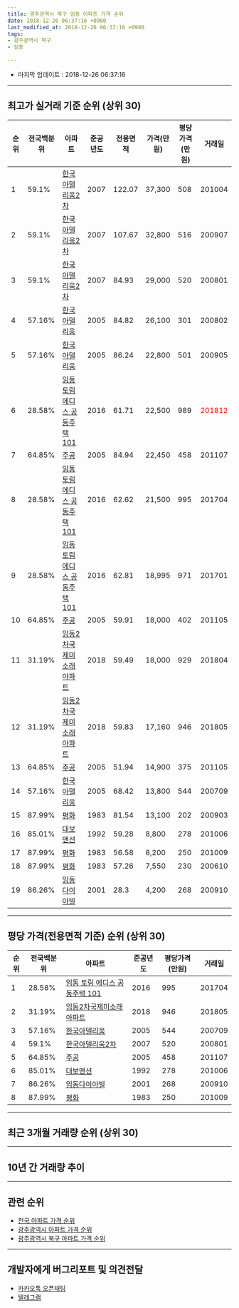 ```yaml
---
title: 광주광역시 북구 임동 아파트 가격 순위
date: 2018-12-26 06:37:16 +0900
last_modified_at: 2018-12-26 06:37:16 +0900
tags:
- 광주광역시 북구
- 임동

---
```


* 마지막 업데이트 : 2018-12-26 06:37:16

---

## 최고가 실거래 기준 순위 (상위 30)


|순위|전국백분위|아파트|준공년도|전용면적|가격(만원)|평당가격(만원)|거래일|
|---|---|---|---|---|---|---|---|
|1|59.1%|[한국아델리움2차](https://search.naver.com/search.naver?query=%EA%B4%91%EC%A3%BC%EA%B4%91%EC%97%AD%EC%8B%9C+%EB%B6%81%EA%B5%AC+%EC%9E%84%EB%8F%99+%ED%95%9C%EA%B5%AD%EC%95%84%EB%8D%B8%EB%A6%AC%EC%9B%802%EC%B0%A8)|2007|122.07|37,300|508|201004|
|2|59.1%|[한국아델리움2차](https://search.naver.com/search.naver?query=%EA%B4%91%EC%A3%BC%EA%B4%91%EC%97%AD%EC%8B%9C+%EB%B6%81%EA%B5%AC+%EC%9E%84%EB%8F%99+%ED%95%9C%EA%B5%AD%EC%95%84%EB%8D%B8%EB%A6%AC%EC%9B%802%EC%B0%A8)|2007|107.67|32,800|516|200907|
|3|59.1%|[한국아델리움2차](https://search.naver.com/search.naver?query=%EA%B4%91%EC%A3%BC%EA%B4%91%EC%97%AD%EC%8B%9C+%EB%B6%81%EA%B5%AC+%EC%9E%84%EB%8F%99+%ED%95%9C%EA%B5%AD%EC%95%84%EB%8D%B8%EB%A6%AC%EC%9B%802%EC%B0%A8)|2007|84.93|29,000|520|200801|
|4|57.16%|[한국아델리움](https://search.naver.com/search.naver?query=%EA%B4%91%EC%A3%BC%EA%B4%91%EC%97%AD%EC%8B%9C+%EB%B6%81%EA%B5%AC+%EC%9E%84%EB%8F%99+%ED%95%9C%EA%B5%AD%EC%95%84%EB%8D%B8%EB%A6%AC%EC%9B%80)|2005|84.82|26,100|301|200802|
|5|57.16%|[한국아델리움](https://search.naver.com/search.naver?query=%EA%B4%91%EC%A3%BC%EA%B4%91%EC%97%AD%EC%8B%9C+%EB%B6%81%EA%B5%AC+%EC%9E%84%EB%8F%99+%ED%95%9C%EA%B5%AD%EC%95%84%EB%8D%B8%EB%A6%AC%EC%9B%80)|2005|86.24|22,800|501|200905|
|6|28.58%|[임동 토림 에디스 공동주택 101](https://search.naver.com/search.naver?query=%EA%B4%91%EC%A3%BC%EA%B4%91%EC%97%AD%EC%8B%9C+%EB%B6%81%EA%B5%AC+%EC%9E%84%EB%8F%99+%EC%9E%84%EB%8F%99+%ED%86%A0%EB%A6%BC+%EC%97%90%EB%94%94%EC%8A%A4+%EA%B3%B5%EB%8F%99%EC%A3%BC%ED%83%9D+101)|2016|61.71|22,500|989|<span style="color:red">201812</span>|
|7|64.85%|[주공](https://search.naver.com/search.naver?query=%EA%B4%91%EC%A3%BC%EA%B4%91%EC%97%AD%EC%8B%9C+%EB%B6%81%EA%B5%AC+%EC%9E%84%EB%8F%99+%EC%A3%BC%EA%B3%B5)|2005|84.94|22,450|458|201107|
|8|28.58%|[임동 토림 에디스 공동주택 101](https://search.naver.com/search.naver?query=%EA%B4%91%EC%A3%BC%EA%B4%91%EC%97%AD%EC%8B%9C+%EB%B6%81%EA%B5%AC+%EC%9E%84%EB%8F%99+%EC%9E%84%EB%8F%99+%ED%86%A0%EB%A6%BC+%EC%97%90%EB%94%94%EC%8A%A4+%EA%B3%B5%EB%8F%99%EC%A3%BC%ED%83%9D+101)|2016|62.62|21,500|995|201704|
|9|28.58%|[임동 토림 에디스 공동주택 101](https://search.naver.com/search.naver?query=%EA%B4%91%EC%A3%BC%EA%B4%91%EC%97%AD%EC%8B%9C+%EB%B6%81%EA%B5%AC+%EC%9E%84%EB%8F%99+%EC%9E%84%EB%8F%99+%ED%86%A0%EB%A6%BC+%EC%97%90%EB%94%94%EC%8A%A4+%EA%B3%B5%EB%8F%99%EC%A3%BC%ED%83%9D+101)|2016|62.81|18,995|971|201701|
|10|64.85%|[주공](https://search.naver.com/search.naver?query=%EA%B4%91%EC%A3%BC%EA%B4%91%EC%97%AD%EC%8B%9C+%EB%B6%81%EA%B5%AC+%EC%9E%84%EB%8F%99+%EC%A3%BC%EA%B3%B5)|2005|59.91|18,000|402|201105|
|11|31.19%|[임동2차국제미소래아파트](https://search.naver.com/search.naver?query=%EA%B4%91%EC%A3%BC%EA%B4%91%EC%97%AD%EC%8B%9C+%EB%B6%81%EA%B5%AC+%EC%9E%84%EB%8F%99+%EC%9E%84%EB%8F%992%EC%B0%A8%EA%B5%AD%EC%A0%9C%EB%AF%B8%EC%86%8C%EB%9E%98%EC%95%84%ED%8C%8C%ED%8A%B8)|2018|59.49|18,000|929|201804|
|12|31.19%|[임동2차국제미소래아파트](https://search.naver.com/search.naver?query=%EA%B4%91%EC%A3%BC%EA%B4%91%EC%97%AD%EC%8B%9C+%EB%B6%81%EA%B5%AC+%EC%9E%84%EB%8F%99+%EC%9E%84%EB%8F%992%EC%B0%A8%EA%B5%AD%EC%A0%9C%EB%AF%B8%EC%86%8C%EB%9E%98%EC%95%84%ED%8C%8C%ED%8A%B8)|2018|59.83|17,160|946|201805|
|13|64.85%|[주공](https://search.naver.com/search.naver?query=%EA%B4%91%EC%A3%BC%EA%B4%91%EC%97%AD%EC%8B%9C+%EB%B6%81%EA%B5%AC+%EC%9E%84%EB%8F%99+%EC%A3%BC%EA%B3%B5)|2005|51.94|14,900|375|201105|
|14|57.16%|[한국아델리움](https://search.naver.com/search.naver?query=%EA%B4%91%EC%A3%BC%EA%B4%91%EC%97%AD%EC%8B%9C+%EB%B6%81%EA%B5%AC+%EC%9E%84%EB%8F%99+%ED%95%9C%EA%B5%AD%EC%95%84%EB%8D%B8%EB%A6%AC%EC%9B%80)|2005|68.42|13,800|544|200709|
|15|87.99%|[평화](https://search.naver.com/search.naver?query=%EA%B4%91%EC%A3%BC%EA%B4%91%EC%97%AD%EC%8B%9C+%EB%B6%81%EA%B5%AC+%EC%9E%84%EB%8F%99+%ED%8F%89%ED%99%94)|1983|81.54|13,100|202|200903|
|16|85.01%|[대보맨션](https://search.naver.com/search.naver?query=%EA%B4%91%EC%A3%BC%EA%B4%91%EC%97%AD%EC%8B%9C+%EB%B6%81%EA%B5%AC+%EC%9E%84%EB%8F%99+%EB%8C%80%EB%B3%B4%EB%A7%A8%EC%85%98)|1992|59.28|8,800|278|201006|
|17|87.99%|[평화](https://search.naver.com/search.naver?query=%EA%B4%91%EC%A3%BC%EA%B4%91%EC%97%AD%EC%8B%9C+%EB%B6%81%EA%B5%AC+%EC%9E%84%EB%8F%99+%ED%8F%89%ED%99%94)|1983|56.58|8,200|250|201009|
|18|87.99%|[평화](https://search.naver.com/search.naver?query=%EA%B4%91%EC%A3%BC%EA%B4%91%EC%97%AD%EC%8B%9C+%EB%B6%81%EA%B5%AC+%EC%9E%84%EB%8F%99+%ED%8F%89%ED%99%94)|1983|57.26|7,550|230|200610|
|19|86.26%|[임동다이아빌](https://search.naver.com/search.naver?query=%EA%B4%91%EC%A3%BC%EA%B4%91%EC%97%AD%EC%8B%9C+%EB%B6%81%EA%B5%AC+%EC%9E%84%EB%8F%99+%EC%9E%84%EB%8F%99%EB%8B%A4%EC%9D%B4%EC%95%84%EB%B9%8C)|2001|28.3|4,200|268|200910|


---

## 평당 가격(전용면적 기준) 순위 (상위 30)


|순위|전국백분위|아파트|준공년도|평당가격(만원)|거래일|
|---|---|---|---|---|---|
|1|28.58%|[임동 토림 에디스 공동주택 101](https://search.naver.com/search.naver?query=%EA%B4%91%EC%A3%BC%EA%B4%91%EC%97%AD%EC%8B%9C+%EB%B6%81%EA%B5%AC+%EC%9E%84%EB%8F%99+%EC%9E%84%EB%8F%99+%ED%86%A0%EB%A6%BC+%EC%97%90%EB%94%94%EC%8A%A4+%EA%B3%B5%EB%8F%99%EC%A3%BC%ED%83%9D+101)|2016|995|201704|
|2|31.19%|[임동2차국제미소래아파트](https://search.naver.com/search.naver?query=%EA%B4%91%EC%A3%BC%EA%B4%91%EC%97%AD%EC%8B%9C+%EB%B6%81%EA%B5%AC+%EC%9E%84%EB%8F%99+%EC%9E%84%EB%8F%992%EC%B0%A8%EA%B5%AD%EC%A0%9C%EB%AF%B8%EC%86%8C%EB%9E%98%EC%95%84%ED%8C%8C%ED%8A%B8)|2018|946|201805|
|3|57.16%|[한국아델리움](https://search.naver.com/search.naver?query=%EA%B4%91%EC%A3%BC%EA%B4%91%EC%97%AD%EC%8B%9C+%EB%B6%81%EA%B5%AC+%EC%9E%84%EB%8F%99+%ED%95%9C%EA%B5%AD%EC%95%84%EB%8D%B8%EB%A6%AC%EC%9B%80)|2005|544|200709|
|4|59.1%|[한국아델리움2차](https://search.naver.com/search.naver?query=%EA%B4%91%EC%A3%BC%EA%B4%91%EC%97%AD%EC%8B%9C+%EB%B6%81%EA%B5%AC+%EC%9E%84%EB%8F%99+%ED%95%9C%EA%B5%AD%EC%95%84%EB%8D%B8%EB%A6%AC%EC%9B%802%EC%B0%A8)|2007|520|200801|
|5|64.85%|[주공](https://search.naver.com/search.naver?query=%EA%B4%91%EC%A3%BC%EA%B4%91%EC%97%AD%EC%8B%9C+%EB%B6%81%EA%B5%AC+%EC%9E%84%EB%8F%99+%EC%A3%BC%EA%B3%B5)|2005|458|201107|
|6|85.01%|[대보맨션](https://search.naver.com/search.naver?query=%EA%B4%91%EC%A3%BC%EA%B4%91%EC%97%AD%EC%8B%9C+%EB%B6%81%EA%B5%AC+%EC%9E%84%EB%8F%99+%EB%8C%80%EB%B3%B4%EB%A7%A8%EC%85%98)|1992|278|201006|
|7|86.26%|[임동다이아빌](https://search.naver.com/search.naver?query=%EA%B4%91%EC%A3%BC%EA%B4%91%EC%97%AD%EC%8B%9C+%EB%B6%81%EA%B5%AC+%EC%9E%84%EB%8F%99+%EC%9E%84%EB%8F%99%EB%8B%A4%EC%9D%B4%EC%95%84%EB%B9%8C)|2001|268|200910|
|8|87.99%|[평화](https://search.naver.com/search.naver?query=%EA%B4%91%EC%A3%BC%EA%B4%91%EC%97%AD%EC%8B%9C+%EB%B6%81%EA%B5%AC+%EC%9E%84%EB%8F%99+%ED%8F%89%ED%99%94)|1983|250|201009|


---

## 최근 3개월 거래량 순위 (상위 30)


<div style="width:100%;">
    <canvas id="deal_count_ranking" height="250"></canvas>
</div>


<script>
new Chart(document.getElementById("deal_count_ranking"), {
    type: 'horizontalBar',
    data: {
        labels: ['한국아델리움2차', '임동 토림 에디스 공동주택 101', '평화', '주공', '한국아델리움', '임동2차국제미소래아파트'],
        datasets: [{
            label: '실거래 수',
            data: [9, 5, 4, 4, 3, 1],
            borderColor: "rgba(255, 0, 128, 1)",
            backgroundColor: "rgba(255, 0, 128, 0.5)",
            fill: false,
        }]
    },
    options: {
        responsive: true,
        title: {
            display: true,
            text: '최근 3개월 거래량 순위'
        },
        tooltips: {
            mode: 'index',
            intersect: false,
            callbacks: {
                title: function(tooltipItems, data) {
                    return "실거래 수:";
                },
                label: function(tooltipItem, data) {
                    return data.labels[tooltipItem.index] + ": " + tooltipItem.xLabel;
                }
            }
        },
        hover: {
            mode: 'nearest',
            intersect: true
        },
        scales: {
            xAxes: [{
                display: true,
                scaleLabel: {
                    display: true,
                    labelString: '실거래 수'
                },
                ticks: {
                    suggestedMin: 0,
                }
            }],
            yAxes: [{
                display: true,
                ticks: {
                    autoSkip: false,
                    callback: function(value, index, values) {
                        if (value.length > 15)
                            return value.substr(0, 13) + "...";
                        else
                            return value;
                    }
                },
                scaleLabel: {
                    display: false,
                }
            }]
        }
    }
});

</script>


---

## 10년 간 거래량 추이


<div style="width:100%;">
    <canvas id="deal_progress" height="250"></canvas>
</div>

<script>
new Chart(document.getElementById("deal_progress"), {
    type: 'line',
    data: {
        labels: ['200812','200901','200902','200903','200904','200905','200906','200907','200908','200909','200910','200911','200912','201001','201002','201003','201004','201005','201006','201007','201008','201009','201010','201011','201012','201101','201102','201103','201104','201105','201106','201107','201108','201109','201110','201111','201112','201201','201202','201203','201204','201205','201206','201207','201208','201209','201210','201211','201212','201301','201302','201303','201304','201305','201306','201307','201308','201309','201310','201311','201312','201401','201402','201403','201404','201405','201406','201407','201408','201409','201410','201411','201412','201501','201502','201503','201504','201505','201506','201507','201508','201509','201510','201511','201512','201601','201602','201603','201604','201605','201606','201607','201608','201609','201610','201611','201612','201701','201702','201703','201704','201705','201706','201707','201708','201709','201710','201711','201712','201801','201802','201803','201804','201805','201806','201807','201808','201809','201810','201811','201812'],
        datasets: [{
            label: '실거래 수',
            pointRadius: 1,
            data: [6, 10, 18, 10, 5, 12, 6, 6, 13, 9, 7, 4, 10, 8, 4, 20, 8, 6, 4, 13, 6, 9, 12, 8, 4, 5, 8, 14, 23, 15, 11, 14, 14, 7, 14, 9, 11, 10, 6, 11, 9, 9, 22, 12, 7, 11, 13, 10, 8, 8, 9, 17, 18, 5, 13, 9, 7, 11, 18, 10, 7, 11, 10, 19, 10, 11, 12, 12, 16, 16, 13, 11, 12, 17, 8, 13, 11, 8, 12, 6, 9, 7, 7, 3, 3, 3, 9, 4, 7, 2, 7, 8, 8, 9, 11, 8, 7, 18, 5, 9, 8, 14, 11, 6, 6, 10, 10, 9, 10, 3, 10, 9, 4, 13, 10, 9, 9, 7, 13, 8, 5],
            borderColor: "rgba(255, 201, 14, 1)",
            backgroundColor: "rgba(255, 201, 14, 0.5)",
            fill: true,
        }]
    },
    options: {
        responsive: true,
        title: {
            display: true,
            text: '10년간 거래량 추이'
        },
        tooltips: {
            mode: 'index',
            intersect: false,
        },
        hover: {
            mode: 'nearest',
            intersect: true
        },
        scales: {
            xAxes: [{
                display: true,
                scaleLabel: {
                    display: true,
                    labelString: '년/월'
                }
            }],
            yAxes: [{
                display: true,
                ticks: {
                    suggestedMin: 0,
                },
                scaleLabel: {
                    display: true,
                    labelString: '실거래 수'
                }
            }]
        }
    }
});

</script>


---

## 관련 순위

- [전국 아파트 가격 순위](https://inasie.github.io/apt-ranking/전국)
- [광주광역시 아파트 가격 순위](https://inasie.github.io/apt-ranking/광주광역시)
- [광주광역시 북구 아파트 가격 순위](https://inasie.github.io/apt-ranking/광주광역시-북구)


---

## 개발자에게 버그리포트 및 의견전달

- [카카오톡 오픈채팅](https://open.kakao.com/o/gLJUAP4)
- [텔레그램](https://t.me/inasie)

